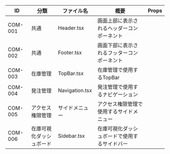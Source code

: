 | ID | 分類 | ファイル名 | 概要 | Props |
|-----|------|------------|-------|-------|
| COM-001 | 共通 | Header.tsx | 画面上部に表示されるヘッダーコンポーネント | |
| COM-002 | 共通 | Footer.tsx | 画面下部に表示されるフッターコンポーネント | |
| COM-003 | 在庫管理 | TopBar.tsx | 在庫管理で使用するTopBar | |
| COM-004 | 発注管理 | Navigation.tsx | 発注管理で使用するナビゲーション | |
| COM-005 | アクセス権限管理 | サイドメニュー | アクセス権限管理で使用するサイドメニュー | |
| COM-006 | 在庫可視化ダッシュボード | Sidebar.tsx | 在庫可視化ダッシュボードで使用するサイドバー | |
